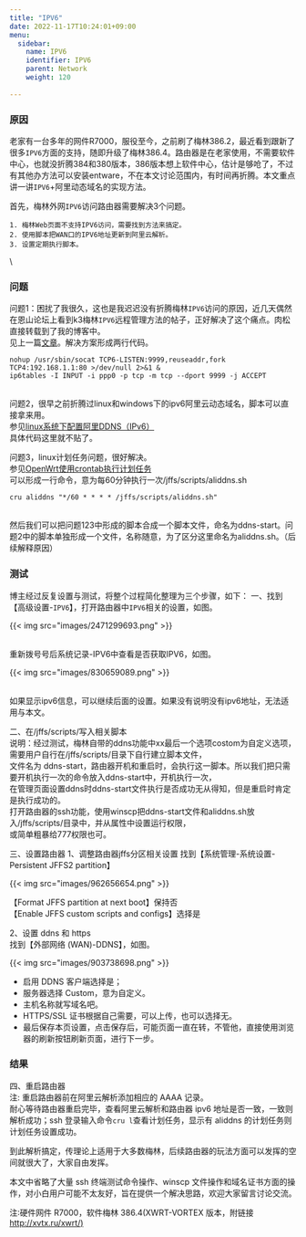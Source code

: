 ```yaml
---
title: "IPV6"
date: 2022-11-17T10:24:01+09:00
menu:
  sidebar:
    name: IPV6
    identifier: IPV6
    parent: Network
    weight: 120
    
---
```

### 原因

老家有一台多年的网件R7000，服役至今，之前刷了梅林386.2，最近看到跟新了很多`IPV6`方面的支持，随即升级了梅林386.4。路由器是在老家使用，不需要软件中心，也就没折腾384和380版本，386版本想上软件中心，估计是够呛了，不过有其他办方法可以安装entware，不在本文讨论范围内，有时间再折腾。本文重点讲一讲`IPV6`+阿里动态域名的实现方法。

首先，梅林外网`IPV6`访问路由器需要解决3个问题。

    1. 梅林Web页面不支持IPV6访问，需要找到方法来搞定。
    2. 使用脚本把WAN口的IPV6地址更新到阿里云解析。
    3. 设置定期执行脚本。

 \

### 问题

问题1：困扰了我很久，这也是我迟迟没有折腾梅林`IPV6`访问的原因，近几天偶然在恩山论坛上看到k3梅林`IPV6`远程管理方法的帖子，正好解决了这个痛点。肉松直接转载到了我的博客中。 \
见上一篇[文章](https://www.rousongs.com/1441.html)。解决方案形成两行代码。
```
nohup /usr/sbin/socat TCP6-LISTEN:9999,reuseaddr,fork TCP4:192.168.1.1:80 >/dev/null 2>&1 &
ip6tables -I INPUT -i ppp0 -p tcp -m tcp --dport 9999 -j ACCEPT
```
 \
问题2，很早之前折腾过linux和windows下的ipv6阿里云动态域名，脚本可以直接拿来用。 \
参见[linux系统下配置阿里DDNS（IPv6）](https://www.rousongs.com/1293.html) \
具体代码这里就不贴了。

问题3，linux计划任务问题，很好解决。 \
参见[OpenWrt使用crontab执行计划任务](https://www.rousongs.com/1262.html) \
可以形成一行命令，意为每60分钟执行一次/jffs/scripts/aliddns.sh
```
cru aliddns "*/60 * * * * /jffs/scripts/aliddns.sh"
```
 \
然后我们可以把问题123中形成的脚本合成一个脚本文件，命名为ddns-start。问题2中的脚本单独形成一个文件，名称随意，为了区分这里命名为aliddns.sh。（后续解释原因）

### 测试

博主经过反复设置与测试，将整个过程简化整理为三个步骤，如下：
一、找到【高级设置-`IPV6`】，打开路由器中`IPV6`相关的设置，如图。

{{< img src="images/2471299693.png" >}}

 \
 重新拨号号后系统记录-IPV6中查看是否获取IPV6，如图。

{{< img src="images/830659089.png" >}}

 \
如果显示ipv6信息，可以继续后面的设置。如果没有说明没有ipv6地址，无法适用与本文。

二、在/jffs/scripts/写入相关脚本 \
说明：经过测试，梅林自带的ddns功能中xx最后一个选项costom为自定义选项，需要用户自行在/jffs/scripts/目录下自行建立脚本文件， \
文件名为 ddns-start，路由器开机和重启时，会执行这一脚本。所以我们把只需要开机执行一次的命令放入ddns-start中，开机执行一次， \
在管理页面设置ddns时ddns-start文件执行是否成功无从得知，但是重启时肯定是执行成功的。 \
打开路由器的ssh功能，使用winscp把ddns-start文件和aliddns.sh放入/jffs/scripts/目录中，并从属性中设置运行权限， \
或简单粗暴给777权限也可。

三、设置路由器
1、调整路由器jffs分区相关设置
找到【系统管理-系统设置-Persistent JFFS2 partition】

{{< img src="images/962656654.png" >}}

【Format JFFS partition at next boot】保持否  
【Enable JFFS custom scripts and configs】选择是

2、设置 ddns 和 https  
找到【外部网络 (WAN)-DDNS】，如图。

{{< img src="images/903738698.png" >}}

*   启用 DDNS 客户端选择是；
*   服务器选择 Custom，意为自定义。
*   主机名称就写域名吧。
*   HTTPS/SSL 证书根据自己需要，可以上传，也可以选择无。
*   最后保存本页设置，点击保存后，可能页面一直在转，不管他，直接使用浏览器的刷新按钮刷新页面，进行下一步。

### 结果

四、重启路由器  
注: 重启路由器前在阿里云解析添加相应的 AAAA 记录。  
耐心等待路由器重启完毕，查看阿里云解析和路由器 ipv6 地址是否一致，一致则解析成功；ssh 登录输入命令`cru l`查看计划任务，显示有 aliddns 的计划任务则计划任务设置成功。

到此解析搞定，传理论上适用于大多数梅林，后续路由器的玩法方面可以发挥的空间就很大了，大家自由发挥。

本文中省略了大量 ssh 终端测试命令操作、winscp 文件操作和域名证书方面的操作，对小白用户可能不太友好，旨在提供一个解决思路，欢迎大家留言讨论交流。

注∶硬件网件 R7000，软件梅林 386.4(XWRT-VORTEX 版本，附链接 [http://xvtx.ru/xwrt/)](https://rousongs.com/go/aHR0cDovL3h2dHgucnUveHdydC8p)